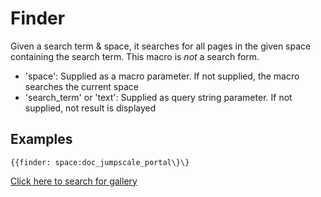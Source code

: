 Finder
======

Given a search term & space, it searches for all pages in the given
space containing the search term. This macro is *not* a search form.

-   'space': Supplied as a macro parameter. If not supplied, the macro
    searches the current space
-   'search\_term' or 'text': Supplied as query string parameter. If not
    supplied, not result is displayed

Examples
--------

~~~~ {.sourceCode .python}
{{finder: space:doc_jumpscale_portal\}\}
~~~~

[Click here to search for gallery](?search_term=gallery)
